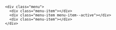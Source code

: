     <div class="menu">
      <div class="menu-item"></div>
      <div class="menu-item menu-item--active"></div>
      <div class="menu-item"></div>
    </div>
